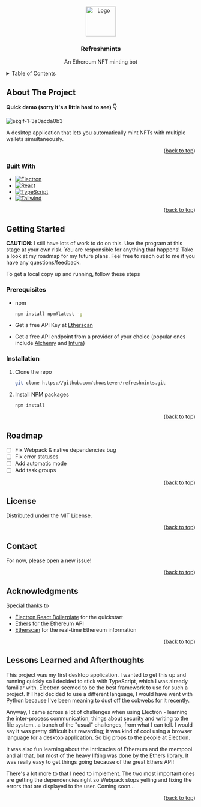 <a name="readme-top"></a>

<!-- PROJECT LOGO -->
<br />
<div align="center">
  <a href="https://github.com/chowsteven/refreshmints">
    <img src="https://user-images.githubusercontent.com/106450121/202951006-a6bb0970-fb52-42e9-b427-7ccb93880169.png" alt="Logo" width="80" height="80">
  </a>


  <h3 align="center">Refreshmints</h3>
  <p align="center">An Ethereum NFT minting bot</p>

</div>


<!-- TABLE OF CONTENTS -->
<details>
  <summary>Table of Contents</summary>
  <ol>
    <li>
      <a href="#about-the-project">About The Project</a>
      <ul>
        <li><a href="#built-with">Built With</a></li>
      </ul>
    </li>
    <li>
      <a href="#getting-started">Getting Started</a>
      <ul>
        <li><a href="#prerequisites">Prerequisites</a></li>
        <li><a href="#installation">Installation</a></li>
      </ul>
    </li>
    <li><a href="#roadmap">Roadmap</a></li>
    <li><a href="#license">License</a></li>
    <li><a href="#contact">Contact</a></li>
    <li><a href="#acknowledgments">Acknowledgments</a></li>
    <li><a href="#lessons-learned-and-afterthoughts">Lessons Learned and Afterthoughts</a></li>
  </ol>
</details>




<!-- ABOUT THE PROJECT -->
## About The Project
**Quick demo (sorry it's a little hard to see) 👇**

![ezgif-1-3a0acda0b3](https://user-images.githubusercontent.com/106450121/202951094-88d71b15-43cc-4080-aebd-d62d865f913e.gif)

A desktop application that lets you automatically mint NFTs with multiple wallets simultaneously. 

<p align="right">(<a href="#readme-top">back to top</a>)</p>


### Built With

* [![Electron][Electron.js]][Electron-url]
* [![React][React.js]][React-url]
* [![TypeScript][TypeScript]][TypeScript-url]
* [![Tailwind][TailwindCSS]][Tailwind-url]

<p align="right">(<a href="#readme-top">back to top</a>)</p>


<!-- GETTING STARTED -->
## Getting Started

**CAUTION:** I still have lots of work to do on this. Use the program at this stage at your own risk. You are responsible for anything that happens! Take a look at my roadmap for my future plans. Feel free to reach out to me if you have any questions/feedback.

To get a local copy up and running, follow these steps

### Prerequisites

* npm
  ```sh
  npm install npm@latest -g
  ```
  
* Get a free API Key at [Etherscan](https://etherscan.io)
* Get a free API endpoint from a provider of your choice (popular ones include [Alchemy](https://alchemy.com) and [Infura](https://infura.io))

### Installation


1. Clone the repo
   ```sh
   git clone https://github.com/chowsteven/refreshmints.git
   ```
2. Install NPM packages
   ```sh
   npm install
   ```

<p align="right">(<a href="#readme-top">back to top</a>)</p>


<!-- ROADMAP -->
## Roadmap

- [ ] Fix Webpack & native dependencies bug
- [ ] Fix error statuses
- [ ] Add automatic mode
- [ ] Add task groups

<p align="right">(<a href="#readme-top">back to top</a>)</p>


<!-- LICENSE -->
## License

Distributed under the MIT License.

<p align="right">(<a href="#readme-top">back to top</a>)</p>


<!-- CONTACT -->
## Contact

For now, please open a new issue!

<p align="right">(<a href="#readme-top">back to top</a>)</p>


<!-- ACKNOWLEDGMENTS -->
## Acknowledgments

Special thanks to

* [Electron React Boilerplate](https://github.com/electron-react-boilerplate/electron-react-boilerplate) for the quickstart
* [Ethers](https://docs.ethers.io/v5/) for the Ethereum API
* [Etherscan](https://etherscan.io) for the real-time Ethereum information

<p align="right">(<a href="#readme-top">back to top</a>)</p>


<!-- LESSONS LEARNED -->
## Lessons Learned and Afterthoughts

This project was my first desktop application. I wanted to get this up and running quickly so I decided to stick with TypeScript, which I was already familiar with. Electron seemed to be the best framework to use for such a project. If I had decided to use a different language, I would have went with Python because I've been meaning to dust off the cobwebs for it recently.

Anyway, I came across a lot of challenges when using Electron - learning the inter-process communication, things about security and writing to the file system.. a bunch of the "usual" challenges, from what I can tell. I would say it was pretty difficult but rewarding; it was kind of cool using a browser language for a desktop application. So big props to the people at Electron.

It was also fun learning about the intricacies of Ethereum and the mempool and all that, but most of the heavy lifting was done by the Ethers library. It was really easy to get things going because of the great Ethers API!

There's a lot more to that I need to implement. The two most important ones are getting the dependencies right so Webpack stops yelling and fixing the errors that are displayed to the user. Coming soon...


<p align="right">(<a href="#readme-top">back to top</a>)</p>


<!-- MARKDOWN LINKS & IMAGES -->
<!-- https://www.markdownguide.org/basic-syntax/#reference-style-links -->
[TypeScript]: https://img.shields.io/badge/typescript-%23007ACC.svg?style=for-the-badge&logo=typescript&logoColor=white
[TypeScript-url]: https://typescriptlang.org/
[Electron.js]: https://img.shields.io/badge/Electron-191970?style=for-the-badge&logo=Electron&logoColor=white
[Electron-url]: https://www.electronjs.org/
[React.js]: https://img.shields.io/badge/React-20232A?style=for-the-badge&logo=react&logoColor=61DAFB
[React-url]: https://reactjs.org/
[TailwindCSS]: https://img.shields.io/badge/tailwindcss-%2338B2AC.svg?style=for-the-badge&logo=tailwind-css&logoColor=white
[Tailwind-url]: https://tailwindcss.com/

